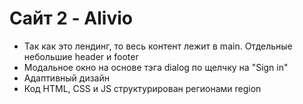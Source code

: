 # Сайт 2 - Alivio
- Так как это лендинг, то весь контент лежит в main. Отдельные небольшие header и footer
- Модальное окно на основе тэга dialog по щелчку на "Sign in"
- Адаптивный дизайн
- Код HTML, CSS и JS структурирован регионами region